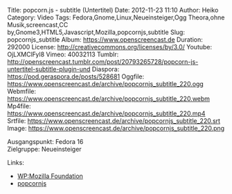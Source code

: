 Title: popcorn.js - subtitle (Untertitel)
Date: 2012-11-23 11:10
Author: Heiko
Category: Video
Tags: Fedora,Gnome,Linux,Neueinsteiger,Ogg Theora,ohne Musik,screencast,CC by,Gnome3,HTML5,Javascript,Mozilla,popcornjs,subtitle
Slug: popcornjs_subtitle
Album: https://www.openscreencast.de
Duration: 292000
License: http://creativecommons.org/licenses/by/3.0/
Youtube: OjLXMClFyl8
Vimeo: 40032113
Tumblr: http://openscreencast.tumblr.com/post/20793265728/popcorn-js-untertitel-subtitle-plugin-und
Diaspora: https://pod.geraspora.de/posts/528681
Oggfile: https://www.openscreencast.de/archive/popcornjs_subtitle_220.ogg
Webmfile: https://www.openscreencast.de/archive/popcornjs_subtitle_220.webm
Mp4file: https://www.openscreencast.de/archive/popcornjs_subtitle_220.mp4
Srtfile: https://www.openscreencast.de/archive/popcornjs_subtitle_220.srt
Image: https://www.openscreencast.de/archive/popcornjs_subtitle_220.png

Ausgangspunkt: Fedora 16  
Zielgruppe: Neueinsteiger  

Links:

  * [WP:Mozilla Foundation](https://de.wikipedia.org/wiki/Mozilla_Foundation "Link zu WP:Mozilla_Foundation" )
  * [popcornjs](http://popcornjs.org/ "Link zu popcornjs" )

